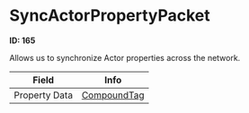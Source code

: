 # SyncActorPropertyPacket

**ID: 165**  

Allows us to synchronize Actor properties across the network.

<table><thead><tr><th>Field</th><th>Info</th></tr></thead><tbody>
<tr><td>Property Data</td><td><a href="../types/CompoundTag.md">CompoundTag</a></td></tr>
</tbody></table>